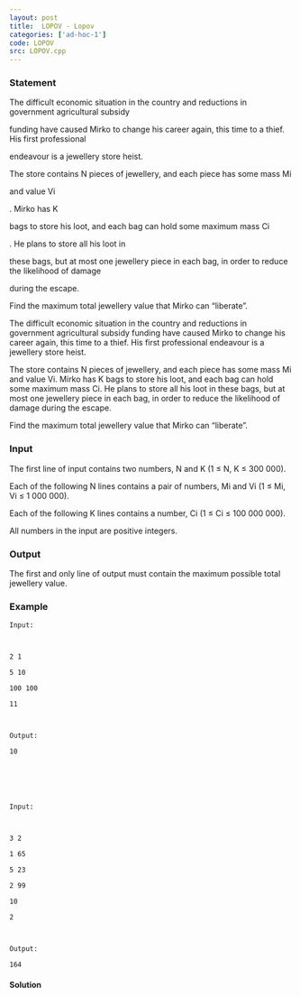 ```yaml
---
layout: post
title:  LOPOV - Lopov
categories: ['ad-hoc-1']
code: LOPOV
src: LOPOV.cpp
---
```


### **Statement**

The difficult economic situation in the country and reductions in government
agricultural subsidy

funding have caused Mirko to change his career again, this time to a thief.
His first professional

endeavour is a jewellery store heist.

The store contains N pieces of jewellery, and each piece has some mass Mi

and value Vi

. Mirko has K

bags to store his loot, and each bag can hold some maximum mass Ci

. He plans to store all his loot in

these bags, but at most one jewellery piece in each bag, in order to reduce
the likelihood of damage

during the escape.

Find the maximum total jewellery value that Mirko can “liberate”.

The difficult economic situation in the country and reductions in government
agricultural subsidy funding have caused Mirko to change his career again,
this time to a thief. His first professional endeavour is a jewellery store
heist.

The store contains N pieces of jewellery, and each piece has some mass Mi and
value Vi. Mirko has K bags to store his loot, and each bag can hold some
maximum mass Ci. He plans to store all his loot in these bags, but at most one
jewellery piece in each bag, in order to reduce the likelihood of damage
during the escape.

Find the maximum total jewellery value that Mirko can “liberate”.

### Input

The first line of input contains two numbers, N and K (1 ≤ N, K ≤ 300 000).

Each of the following N lines contains a pair of numbers, Mi and Vi (1 ≤ Mi,
Vi ≤ 1 000 000).

Each of the following K lines contains a number, Ci (1 ≤ Ci ≤ 100 000 000).

All numbers in the input are positive integers.

### Output

The first and only line of output must contain the maximum possible total
jewellery value.

### Example

    
    
    Input:
     
    2 1 
    5 10 
    100 100 
    11 
    
    Output:
    10
    
    
      
    
    
    
    Input:
     
    3 2 
    1 65 
    5 23 
    2 99 
    10 
    2 
    
    Output:
    164



#### **Solution**



